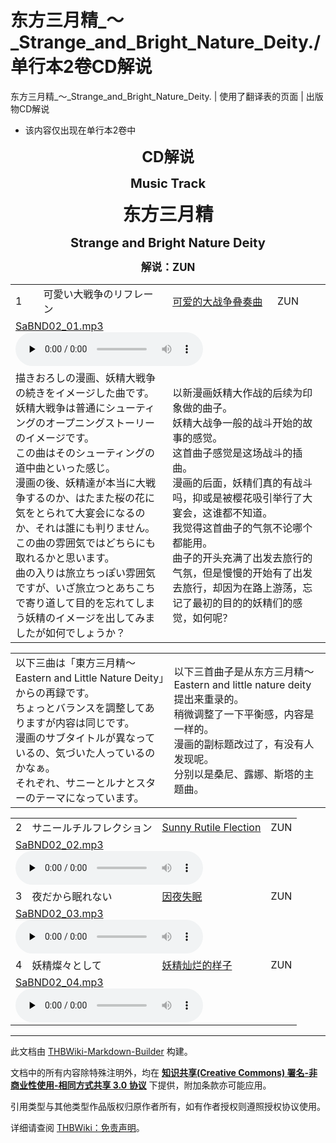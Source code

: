 # 东方三月精_～_Strange_and_Bright_Nature_Deity./单行本2卷CD解说

<!-- source html: G:\repos\THBWiki-Markdown-Builder\THBWikiMarkdown\Temp\main\e\ef\ns0%3A%E4%B8%9C%E6%96%B9%E4%B8%89%E6%9C%88%E7%B2%BE_%EF%BD%9E_Strange_and_Bright_Nature_Deity%2E%2F%E5%8D%95%E8%A1%8C%E6%9C%AC2%E5%8D%B7CD%E8%A7%A3%E8%AF%B4.html -->

东方三月精_～_Strange_and_Bright_Nature_Deity. | 使用了翻译表的页面 | 出版物CD解说

  
  

  

- 该内容仅出现在单行本2卷中

<center>
  
 **<big><big><big>CD解说</big></big></big>** 
  
  
  

 **<big><big>Music Track</big></big>** 
  
  
 **<big><big><big><big>东方三月精</big></big></big></big>** 
  
  
 **<big><big>Strange and Bright Nature Deity</big></big>** 
  
  
 **<big>解说：ZUN</big>** 
  

</center>
  
  

  


<table><tbody><tr class="tt-header" id="=-1" data-pos="&#91;&quot;=&quot;,1&#93;"><td id="1" class="tt-category" lang="zh"><div class="poem">1</div></td><td class="tt-titleja" lang="ja"><div class="poem">可愛い大戦争のリフレーン</div></td><td id="三月精S音乐名12-1" class="tt-titlezh" lang="zh"><div class="poem"><a href="./可爱的大战争叠奏曲.md" title="可爱的大战争叠奏曲">可爱的大战争叠奏曲</a></div></td><td class="tt-composer" lang="zh"><div class="poem">ZUN</div></td></tr><tr class="tt-audio" id="=-2" data-pos="&#91;&quot;=&quot;,2&#93;"><td colspan="4" class="tt-mp3" lang="zh"><div class="poem"><a href="./文件-SaBND02_01.mp3.md" title="文件:SaBND02 01.mp3">SaBND02_01.mp3</a><br><audio src="https://upload.thwiki.cc/c/cb/SaBND02_01.mp3" loop="" controls="" preload="none"></audio></div></td></tr><tr class="tt-comment" id="=-3" data-pos="&#91;&quot;=&quot;,3&#93;"><td colspan="2" class="tt-ja" lang="ja"><div class="poem">描きおろしの漫画、妖精大戦争の続きをイメージした曲です。<br>妖精大戦争は普通にシューティングのオープニングストーリーのイメージです。<br>この曲はそのシューティングの道中曲といった感じ。<br>漫画の後、妖精達が本当に大戦争するのか、はたまた桜の花に気をとられて大宴会になるのか、それは誰にも判りません。<br>この曲の雰囲気ではどちらにも取れるかと思います。<br>曲の入りは旅立ちっぽい雰囲気ですが、いざ旅立つとあちこちで寄り道して目的を忘れてしまう妖精のイメージを出してみましたが如何でしょうか？</div></td><td colspan="2" class="tt-zh" lang="zh"><div class="poem">以新漫画妖精大作战的后续为印象做的曲子。<br>妖精大战争一般的战斗开始的故事的感觉。<br>这首曲子感觉是这场战斗的插曲。<br>漫画的后面，妖精们真的有战斗吗，抑或是被樱花吸引举行了大宴会，这谁都不知道。<br>我觉得这首曲子的气氛不论哪个都能用。<br>曲子的开头充满了出发去旅行的气氛，但是慢慢的开始有了出发去旅行，却因为在路上游荡，忘记了最初的目的的妖精们的感觉，如何呢？</div></td></tr></tbody></table>



<table><tbody><tr class="tt-comment" id="=-5" data-pos="&#91;&quot;=&quot;,5&#93;"><td colspan="2" class="tt-ja" lang="ja"><div class="poem">以下三曲は「東方三月精～Eastern and Little Nature Deity」からの再録です。<br>ちょっとバランスを調整してありますが内容は同じです。<br>漫画のサブタイトルが異なっているの、気づいた人っているのかなぁ。<br>それぞれ、サニーとルナとスターのテーマになっています。</div></td><td colspan="2" class="tt-zh" lang="zh"><div class="poem">以下三首曲子是从东方三月精～Eastern and little nature deity提出来重录的。<br>稍微调整了一下平衡感，内容是一样的。<br>漫画的副标题改过了，有没有人发现呢。<br>分别以是桑尼、露娜、斯塔的主题曲。</div></td></tr></tbody></table>



<table><tbody><tr class="tt-header" id="=-7" data-pos="&#91;&quot;=&quot;,7&#93;"><td id="2" class="tt-category" lang="zh"><div class="poem">2</div></td><td class="tt-titleja" lang="ja"><div class="poem">サニールチルフレクション</div></td><td id="三月精S音乐名12-2" class="tt-titlezh" lang="zh"><div class="poem"><a href="./Sunny_Rutile_Flection.md" title="Sunny Rutile Flection">Sunny Rutile Flection</a></div></td><td class="tt-composer" lang="zh"><div class="poem">ZUN</div></td></tr><tr class="tt-audio" id="=-8" data-pos="&#91;&quot;=&quot;,8&#93;"><td colspan="4" class="tt-mp3" lang="zh"><div class="poem"><a href="./文件-SaBND02_02.mp3.md" title="文件:SaBND02 02.mp3">SaBND02_02.mp3</a><br><audio src="https://upload.thwiki.cc/3/3d/SaBND02_02.mp3" loop="" controls="" preload="none"></audio><br></div></td></tr><tr class="tt-header" id="=-9" data-pos="&#91;&quot;=&quot;,9&#93;"><td id="3" class="tt-category" lang="zh"><div class="poem">3</div></td><td class="tt-titleja" lang="ja"><div class="poem">夜だから眠れない</div></td><td id="三月精S音乐名12-3" class="tt-titlezh" lang="zh"><div class="poem"><a href="./因夜失眠.md" title="因夜失眠">因夜失眠</a></div></td><td class="tt-composer" lang="zh"><div class="poem">ZUN</div></td></tr><tr class="tt-audio" id="=-10" data-pos="&#91;&quot;=&quot;,10&#93;"><td colspan="4" class="tt-mp3" lang="zh"><div class="poem"><a href="./文件-SaBND02_03.mp3.md" title="文件:SaBND02 03.mp3">SaBND02_03.mp3</a><br><audio src="https://upload.thwiki.cc/7/75/SaBND02_03.mp3" loop="" controls="" preload="none"></audio><br></div></td></tr><tr class="tt-header" id="=-11" data-pos="&#91;&quot;=&quot;,11&#93;"><td id="4" class="tt-category" lang="zh"><div class="poem">4</div></td><td class="tt-titleja" lang="ja"><div class="poem">妖精燦々として</div></td><td id="三月精S音乐名12-4" class="tt-titlezh" lang="zh"><div class="poem"><a href="./妖精灿烂的样子.md" title="妖精灿烂的样子">妖精灿烂的样子</a></div></td><td class="tt-composer" lang="zh"><div class="poem">ZUN</div></td></tr><tr class="tt-audio" id="=-12" data-pos="&#91;&quot;=&quot;,12&#93;"><td colspan="4" class="tt-mp3" lang="zh"><div class="poem"><a href="./文件-SaBND02_04.mp3.md" title="文件:SaBND02 04.mp3">SaBND02_04.mp3</a><br><audio src="https://upload.thwiki.cc/4/4a/SaBND02_04.mp3" loop="" controls="" preload="none"></audio></div></td></tr></tbody></table>


  
  

  





---

此文档由 [THBWiki-Markdown-Builder](https://github.com/Delsin-Yu/THBWiki-Markdown-Builder) 构建。

文档中的所有内容除特殊注明外，均在 [**知识共享(Creative Commons) 署名-非商业性使用-相同方式共享 3.0 协议**](https://creativecommons.org/licenses/by-sa/3.0/deed.zh-hans) 下提供，附加条款亦可能应用。

引用类型与其他类型作品版权归原作者所有，如有作者授权则遵照授权协议使用。

详细请查阅 [THBWiki：免责声明](https://thbwiki.cc/THBWiki:%E5%85%8D%E8%B4%A3%E5%A3%B0%E6%98%8E)。

